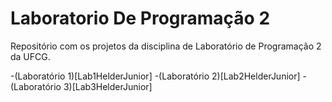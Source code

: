 # Laboratorio De Programação 2

Repositório com os projetos da disciplina de Laboratório de Programação 2 da UFCG.

-(Laboratório 1)[Lab1HelderJunior]
-(Laboratório 2)[Lab2HelderJunior]
-(Laboratório 3)[Lab3HelderJunior]
